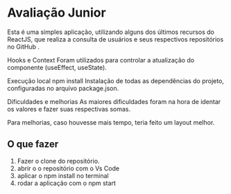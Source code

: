 # Avaliação Junior

Esta é uma simples aplicação, utilizando alguns dos últimos recursos do ReactJS, que realiza a consulta de usuários e seus respectivos repositórios no GitHub .

Hooks e Context Foram utilizados para controlar a atualização do componente (useEffect, useState).

Execução local npm install Instalação de todas as dependências do projeto, configuradas no arquivo package.json.

Dificuldades e melhorias As maiores dificuldades foram na hora de identar os valores e fazer suas respectivas somas.

Para melhorias, caso houvesse mais tempo, teria feito um layout melhor.

## O que fazer
1. Fazer o clone do repositório.
2. abrir o o repositório com o Vs Code
3. aplicar o npm install no terminal
4. rodar a aplicação com o npm start
